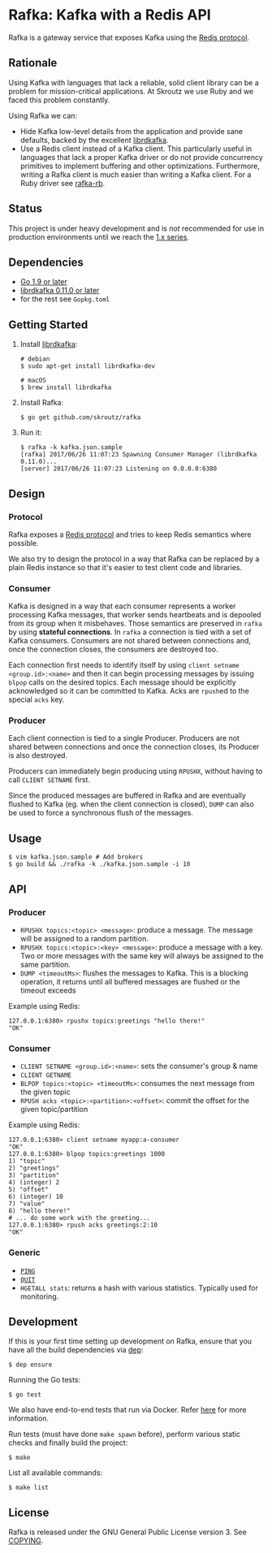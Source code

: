 Rafka: Kafka with a Redis API
==============================

Rafka is a gateway service that exposes Kafka using the [Redis protocol](https://redis.io/topics/protocol).





Rationale
-------------------------------------------------------------------------------
Using Kafka with languages that lack a reliable, solid client library can be a
problem for mission-critical applications. At Skroutz we use Ruby and we faced
this problem constantly.

Using Rafka we can:

- Hide Kafka low-level details from the application and provide sane defaults,
  backed by the excellent [librdkafka](https://github.com/edenhill/librdkafka).
- Use a Redis client instead of a Kafka client. This particularly useful
  in languages that lack a proper Kafka driver or do not provide
  concurrency primitives to implement buffering and other optimizations. Furthermore,
  writing a Rafka client is much easier than writing a Kafka client. For a
  Ruby driver see [rafka-rb](https://github.com/skroutz/rafka-rb).




Status
-------------------------------------------------------------------------------
This project is under heavy development and is _not_ recommended for
use in production environments until we reach the [1.x series](https://github.com/skroutz/rafka/milestone/1).




Dependencies
-------------------------------------------------------------------------------
- [Go 1.9 or later](https://golang.org/)
- [librdkafka 0.11.0 or later](https://github.com/edenhill/librdkafka)
- for the rest see `Gopkg.toml`



Getting Started
------------

1. Install [librdkafka](https://github.com/edenhill/librdkafka):
   ```shell
   # debian
   $ sudo apt-get install librdkafka-dev

   # macOS
   $ brew install librdkafka
   ```
2. Install Rafka:
   ```shell
   $ go get github.com/skroutz/rafka
   ```
3. Run it:
   ```shell
   $ rafka -k kafka.json.sample
   [rafka] 2017/06/26 11:07:23 Spawning Consumer Manager (librdkafka 0.11.0)...
   [server] 2017/06/26 11:07:23 Listening on 0.0.0.0:6380
   ```



Design
-------------------------------------------------------------------------------

### Protocol
Rafka exposes a [Redis protocol](https://redis.io/topics/protocol) and tries to
keep Redis semantics where possible.

We also try to design the protocol in a way that Rafka can be
replaced by a plain Redis instance so that it's easier to test client code and
libraries.





### Consumer
Kafka is designed in a way that each consumer represents a worker processing
Kafka messages, that worker sends heartbeats and is depooled from its group
when it misbehaves. Those semantics are preserved in `rafka` by using
**stateful connections**. In `rafka` a connection is tied with a set of Kafka
consumers.  Consumers are not shared between connections and, once the
connection closes, the consumers are destroyed too.

Each connection first needs to identify itself by using `client setname
<group.id>:<name>` and then it can begin processing messages by issuing `blpop`
calls on the desired topics. Each message should be explicitly acknowledged
so it can be committed to Kafka. Acks are `rpush`ed to the special `acks` key.




### Producer
Each client connection is tied to a single Producer.
Producers are not shared between connections and once the connection closes, its
Producer is also destroyed.

Producers can immediately begin producing using `RPUSHX`, without having to call
`CLIENT SETNAME` first.

Since the produced messages are buffered in Rafka and are eventually flushed
to Kafka (eg. when the client connection is closed), `DUMP` can also be used to
force a synchronous flush of the messages.


Usage
-------------------------------------------------------------------------------

```shell
$ vim kafka.json.sample # Add brokers
$ go build && ./rafka -k ./kafka.json.sample -i 10
```


API
------------------------------------------------------------------------------

### Producer
- `RPUSHX topics:<topic> <message>`: produce a message. The message will be assigned to a random partition.
- `RPUSHX topics:<topic>:<key> <message>`: produce a message with a key. Two or more messages with the same key will always be assigned to the same partition.
- `DUMP <timeoutMs>`: flushes the messages to Kafka. This is a blocking operation, it returns until all buffered messages are flushed or the timeout exceeds

Example using Redis:
```
127.0.0.1:6380> rpushx topics:greetings "hello there!"
"OK"
```





### Consumer
- `CLIENT SETNAME <group.id>:<name>`: sets the consumer's group & name
- `CLIENT GETNAME`
- `BLPOP topics:<topic> <timeoutMs>`: consumes the next message from the given topic
- `RPUSH acks <topic>:<partition>:<offset>`: commit the offset for the given topic/partition

Example using Redis:
```
127.0.0.1:6380> client setname myapp:a-consumer
"OK"
127.0.0.1:6380> blpop topics:greetings 1000
1) "topic"
2) "greetings"
3) "partition"
4) (integer) 2
5) "offset"
6) (integer) 10
7) "value"
8) "hello there!"
# ... do some work with the greeting...
127.0.0.1:6380> rpush acks greetings:2:10
"OK"
```






### Generic

- [`PING`](https://redis.io/commands/ping)
- [`QUIT`](https://redis.io/commands/quit)
- `HGETALL stats`: returns a hash with various statistics. Typically used for
  monitoring.













Development
-------------------------------------------------------------------------------


If this is your first time setting up development on Rafka, ensure that you
have all the build dependencies via [dep](https://github.com/golang/dep):

```shell
$ dep ensure
```


Running the Go tests:
```shell
$ go test
```

We also have end-to-end tests that run via Docker. Refer
[here](test/README.md) for more information.


Run tests (must have done `make spawn` before), perform various static checks
and finally build the project:
```shell
$ make
```

List all available commands:
```shell
$ make list
```










License
-------------------------------------------------------------------------------
Rafka is released under the GNU General Public License version 3. See [COPYING](COPYING).

